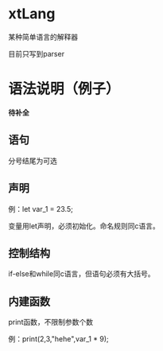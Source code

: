 # xtLang

某种简单语言的解释器

目前只写到parser

# 语法说明（例子）

**待补全**

## 语句

分号结尾为可选

## 声明

例：let var_1 = 23.5;

变量用let声明，必须初始化。命名规则同c语言。

## 控制结构

if-else和while同c语言，但语句必须有大括号。

## 内建函数

print函数，不限制参数个数

例：print(2,3,"hehe",var_1 * 9);

